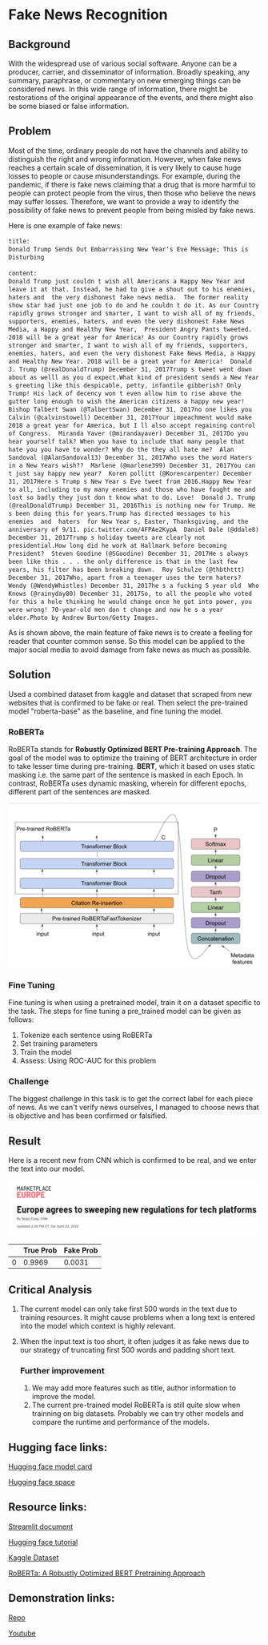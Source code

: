# Fake News Recognition

## Background

With the widespread use of various social software. Anyone can be a producer, carrier, and disseminator of information. Broadly speaking, any summary, paraphrase, or commentary on new emerging things can be considered news. In this wide range of information, there might be restorations of the original appearance of the events, and there might also be some biased or false information.

## Problem 
Most of the time, ordinary people do not have the channels and ability to distinguish the right and wrong information. However, when fake news reaches a certain scale of dissemination, it is very likely to cause huge losses to people or cause misunderstandings. For example, during the pandemic, if there is fake news claiming that a drug that is more harmful to people can protect people from the virus, then those who believe the news may suffer losses. Therefore, we want to provide a way to identify the possibility of fake news to prevent people from being misled by fake news.

Here is one example of fake news:

```
title:
Donald Trump Sends Out Embarrassing New Year's Eve Message; This is Disturbing

content:
Donald Trump just couldn t wish all Americans a Happy New Year and leave it at that. Instead, he had to give a shout out to his enemies, haters and  the very dishonest fake news media.  The former reality show star had just one job to do and he couldn t do it. As our Country rapidly grows stronger and smarter, I want to wish all of my friends, supporters, enemies, haters, and even the very dishonest Fake News Media, a Happy and Healthy New Year,  President Angry Pants tweeted.  2018 will be a great year for America! As our Country rapidly grows stronger and smarter, I want to wish all of my friends, supporters, enemies, haters, and even the very dishonest Fake News Media, a Happy and Healthy New Year. 2018 will be a great year for America!  Donald J. Trump (@realDonaldTrump) December 31, 2017Trump s tweet went down about as welll as you d expect.What kind of president sends a New Year s greeting like this despicable, petty, infantile gibberish? Only Trump! His lack of decency won t even allow him to rise above the gutter long enough to wish the American citizens a happy new year!  Bishop Talbert Swan (@TalbertSwan) December 31, 2017no one likes you  Calvin (@calvinstowell) December 31, 2017Your impeachment would make 2018 a great year for America, but I ll also accept regaining control of Congress.  Miranda Yaver (@mirandayaver) December 31, 2017Do you hear yourself talk? When you have to include that many people that hate you you have to wonder? Why do the they all hate me?  Alan Sandoval (@AlanSandoval13) December 31, 2017Who uses the word Haters in a New Years wish??  Marlene (@marlene399) December 31, 2017You can t just say happy new year?  Koren pollitt (@Korencarpenter) December 31, 2017Here s Trump s New Year s Eve tweet from 2016.Happy New Year to all, including to my many enemies and those who have fought me and lost so badly they just don t know what to do. Love!  Donald J. Trump (@realDonaldTrump) December 31, 2016This is nothing new for Trump. He s been doing this for years.Trump has directed messages to his  enemies  and  haters  for New Year s, Easter, Thanksgiving, and the anniversary of 9/11. pic.twitter.com/4FPAe2KypA  Daniel Dale (@ddale8) December 31, 2017Trump s holiday tweets are clearly not presidential.How long did he work at Hallmark before becoming President?  Steven Goodine (@SGoodine) December 31, 2017He s always been like this . . . the only difference is that in the last few years, his filter has been breaking down.  Roy Schulze (@thbthttt) December 31, 2017Who, apart from a teenager uses the term haters?  Wendy (@WendyWhistles) December 31, 2017he s a fucking 5 year old  Who Knows (@rainyday80) December 31, 2017So, to all the people who voted for this a hole thinking he would change once he got into power, you were wrong! 70-year-old men don t change and now he s a year older.Photo by Andrew Burton/Getty Images.
```

As is shown above, the main feature of fake news is to create a feeling for reader that counter common sense. So this model can be applied to the major social media to avoid damage from fake news as much as possible.

## Solution

Used a combined dataset from kaggle and dataset that scraped from new websites that is confirmed to be fake or real. Then select the pre-trained model "roberta-base" as the baseline, and fine tuning the model.

### RoBERTa
RoBERTa stands for **Robustly Optimized BERT Pre-training Approach**. The goal of the model was to optimize the training of BERT architecture in order to take lesser time during pre-training. **BERT**, which it based on uses static masking i.e. the same part of the sentence is masked in each Epoch. In contrast, RoBERTa uses dynamic masking, wherein for different epochs, different part of the sentences are masked.

![](RoBERTa.png)

### Fine Tuning

Fine tuning is when using a pretrained model, train it on a dataset specific to the task. The steps for fine tuning a pre_trained model can be given as follows:

1. Tokenize each sentence using RoBERTa 
2. Set training parameters
3. Train the model
4. Assess: Using ROC-AUC for this problem

### Challenge

The biggest challenge in this task is to get the correct label for each piece of news. As we can't verify news ourselves, I managed to choose news that is objective and has been confirmed or falsified.
     
## Result
Here is a recent new from CNN which is confirmed to be real, and we enter the text into our model.

![](news.png)

[resources link:]: https://us.cnn.com/2022/04/23/business/eu-tech-regulation/index.html

|      | True Prob | Fake Prob |
| ---- | --------- | --------- |
| 0    | 0.9969    | 0.0031    |


## Critical Analysis

1. The current model can only take first 500 words in the text due to training resources. It might cause problems when a long text is entered into the model which context is highly relevant. 

2. When the input text is too short, it often judges it as fake news due to our strategy of truncating first 500 words and padding short text.

   ### Further improvement

   1. We may add more features such as title, author information to improve the model.      
   2. The current pre-trained model RoBERTa is still quite slow when trainning on big datasets. Probably we can try other models and compare the runtime and performance of the models.


## Hugging face links:

[Hugging face model card ](https://huggingface.co/jy46604790/Fake-News-Bert-Detect)

[Hugging face space](https://huggingface.co/spaces/jy46604790/Fake-News-Recognition)

## Resource links:

[Streamlit document](https://docs.streamlit.io/library/get-started/main-concepts)

[Hugging face tutorial](https://huggingface.co/docs/transformers/index)

[Kaggle Dataset](https://www.kaggle.com/datasets/clmentbisaillon/fake-and-real-news-dataset)

[RoBERTa: A Robustly Optimized BERT Pretraining Approach](https://huggingface.co/docs/transformers/model_doc/roberta)

## Demonstration links:

[Repo](https://github.com/Jiayif/Transformer-Fake-News-Detection/)

[Youtube]()
